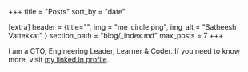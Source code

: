 +++
title = "Posts"
sort_by = "date"

[extra]
header = {title="", img = "me_circle.png", img_alt = "Satheesh Vattekkat" }
section_path = "blog/_index.md"
max_posts = 7
+++

I am a CTO, Engineering Leader, Learner & Coder. If you need to know more, visit [my linked.in profile](https://www.linkedin.com/in/vsbabu/). 

<div style="clear:both;"></div>
